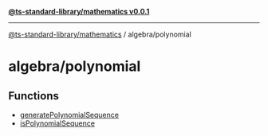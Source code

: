 [**@ts-standard-library/mathematics v0.0.1**](../../README.md)

***

[@ts-standard-library/mathematics](../../README.md) / algebra/polynomial

# algebra/polynomial

## Functions

- [generatePolynomialSequence](functions/generatePolynomialSequence.md)
- [isPolynomialSequence](functions/isPolynomialSequence.md)
